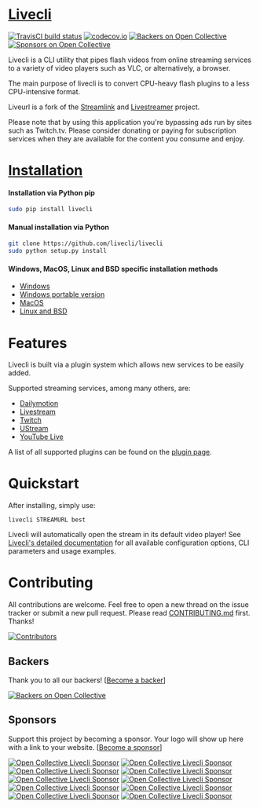 # [Livecli][livecli-website]

[![TravisCI build status][travisci-build-status-badge]][travisci-build-status]
[![codecov.io][codecov-coverage-badge]][codecov-coverage] [![Backers on Open Collective][opencollective-backers-badge]](#backers) [![Sponsors on Open Collective][opencollective-sponsors-badge]](#sponsors)

Livecli is a CLI utility that pipes flash videos from online streaming services to a variety of video players such as VLC, or alternatively, a browser.

The main purpose of livecli is to convert CPU-heavy flash plugins to a less CPU-intensive format.

Liveurl is a fork of the [Streamlink][streamlink] and [Livestreamer][livestreamer] project.

Please note that by using this application you're bypassing ads run by
sites such as Twitch.tv. Please consider donating or paying for subscription
services when they are available for the content you consume and enjoy.


# [Installation][livecli-installation]

#### Installation via Python pip

```bash
sudo pip install livecli
```

#### Manual installation via Python

```bash
git clone https://github.com/livecli/livecli
sudo python setup.py install
```

#### Windows, MacOS, Linux and BSD specific installation methods

- [Windows][livecli-installation-windows]
- [Windows portable version][livecli-installation-windows-portable]
- [MacOS][livecli-installation-others]
- [Linux and BSD][livecli-installation-linux]


# Features

Livecli is built via a plugin system which allows new services to be easily added.

Supported streaming services, among many others, are:

- [Dailymotion](https://www.dailymotion.com)
- [Livestream](https://livestream.com)
- [Twitch](https://www.twitch.tv)
- [UStream](http://www.ustream.tv)
- [YouTube Live](https://www.youtube.com)

A list of all supported plugins can be found on the [plugin page][livecli-plugins].


# Quickstart

After installing, simply use:

```
livecli STREAMURL best
```

Livecli will automatically open the stream in its default video player!
See [Livecli's detailed documentation][livecli-documentation] for all available configuration options, CLI parameters and usage examples.


# Contributing

All contributions are welcome.
Feel free to open a new thread on the issue tracker or submit a new pull request.
Please read [CONTRIBUTING.md][contributing] first. Thanks!

[![Contributors][opencollective-contributors]][contributors]


## Backers

Thank you to all our backers! \[[Become a backer][opencollective-backer]\]

[![Backers on Open Collective][opencollective-backers-image]][opencollective-backers]


## Sponsors

Support this project by becoming a sponsor. Your logo will show up here with a link to your website. \[[Become a sponsor][opencollective-sponsor]\]

[![Open Collective Livecli Sponsor](https://opencollective.com/livecli/sponsor/0/avatar.svg)](https://opencollective.com/livecli/sponsor/0/website)
[![Open Collective Livecli Sponsor](https://opencollective.com/livecli/sponsor/1/avatar.svg)](https://opencollective.com/livecli/sponsor/1/website)
[![Open Collective Livecli Sponsor](https://opencollective.com/livecli/sponsor/2/avatar.svg)](https://opencollective.com/livecli/sponsor/2/website)
[![Open Collective Livecli Sponsor](https://opencollective.com/livecli/sponsor/3/avatar.svg)](https://opencollective.com/livecli/sponsor/3/website)
[![Open Collective Livecli Sponsor](https://opencollective.com/livecli/sponsor/4/avatar.svg)](https://opencollective.com/livecli/sponsor/4/website)
[![Open Collective Livecli Sponsor](https://opencollective.com/livecli/sponsor/5/avatar.svg)](https://opencollective.com/livecli/sponsor/5/website)
[![Open Collective Livecli Sponsor](https://opencollective.com/livecli/sponsor/6/avatar.svg)](https://opencollective.com/livecli/sponsor/6/website)
[![Open Collective Livecli Sponsor](https://opencollective.com/livecli/sponsor/7/avatar.svg)](https://opencollective.com/livecli/sponsor/7/website)
[![Open Collective Livecli Sponsor](https://opencollective.com/livecli/sponsor/8/avatar.svg)](https://opencollective.com/livecli/sponsor/8/website)
[![Open Collective Livecli Sponsor](https://opencollective.com/livecli/sponsor/9/avatar.svg)](https://opencollective.com/livecli/sponsor/9/website)


  [livecli-website]: https://livecli.github.io
  [livecli-plugins]: https://livecli.github.io/plugin_matrix.html
  [livecli-documentation]: https://livecli.github.io/cli.html
  [livecli-installation]: https://livecli.github.io/install.html
  [livecli-installation-windows]: https://livecli.github.io/install.html#windows-binaries
  [livecli-installation-windows-portable]: https://livecli.github.io/install.html#windows-portable-version
  [livecli-installation-linux]: https://livecli.github.io/install.html#linux-and-bsd-packages
  [livecli-installation-others]: https://livecli.github.io/install.html#other-platforms
  [streamlink]: https://github.com/streamlink/streamlink
  [livestreamer]: https://github.com/chrippa/livestreamer
  [contributing]: https://github.com/livecli/livecli/blob/master/CONTRIBUTING.md
  [changelog]: https://github.com/livecli/livecli/blob/master/CHANGELOG.rst
  [contributors]: https://github.com/livecli/livecli/graphs/contributors
  [travisci-build-status]: https://travis-ci.org/livecli/livecli
  [travisci-build-status-badge]: https://travis-ci.org/livecli/livecli.svg?branch=master
  [codecov-coverage]: https://codecov.io/github/livecli/livecli?branch=master
  [codecov-coverage-badge]: https://codecov.io/github/livecli/livecli/coverage.svg?branch=master
  [opencollective-contributors]: https://opencollective.com/livecli/contributors.svg?width=890
  [opencollective-backer]: https://opencollective.com/livecli#backer
  [opencollective-backers]: https://opencollective.com/livecli#backers
  [opencollective-backers-image]: https://opencollective.com/livecli/backers.svg?width=890
  [opencollective-sponsor]: https://opencollective.com/livecli#sponsor
  [opencollective-backers-badge]: https://opencollective.com/livecli/backers/badge.svg
  [opencollective-sponsors-badge]: https://opencollective.com/livecli/sponsors/badge.svg

